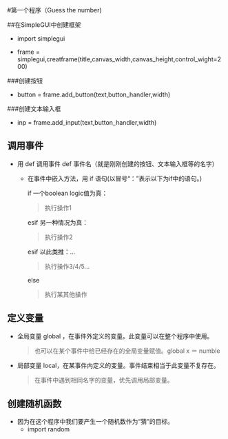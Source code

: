 
#第一个程序（Guess the number)



##在SimpleGUI中创建框架
* import simplegui

* frame = simplegui,creatframe(title,canvas_width,canvas_height,control_wight=200)

###创建按钮 
* button = frame.add_button(text,button_handler,width)

###创建文本输入框
* inp = frame.add_input(text,button_handler,width) 

## 调用事件
* 用 def 调用事件
  def 事件名（就是刚刚创建的按钮、文本输入框等的名字）
  * 在事件中嵌入方法，用 if 语句(以冒号“：”表示以下为if中的语句。)
  
    if 一个boolean logic值为真：
     >执行操作1
   
    esif 另一种情况为真：
     >执行操作2   
    
    esif 以此类推：...
     >执行操作3/4/5...
    
    else
     >执行某其他操作

## 定义变量
* 全局变量 global ，在事件外定义的变量。此变量可以在整个程序中使用。
  >也可以在某个事件中给已经存在的全局变量赋值。global x ＝ numble
  
* 局部变量 local，在某事件内定义的变量。事件结束相当于此变量不复存在。
  >在事件中遇到相同名字的变量，优先调用局部变量。
  
## 创建随机函数
* 因为在这个程序中我们要产生一个随机数作为“猜”的目标。  
  * import random
